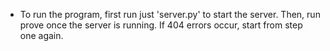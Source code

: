 - To run the program, first run just 'server.py' to start the server. Then, run prove once the server is running. If 404 errors occur, start from step one again.
